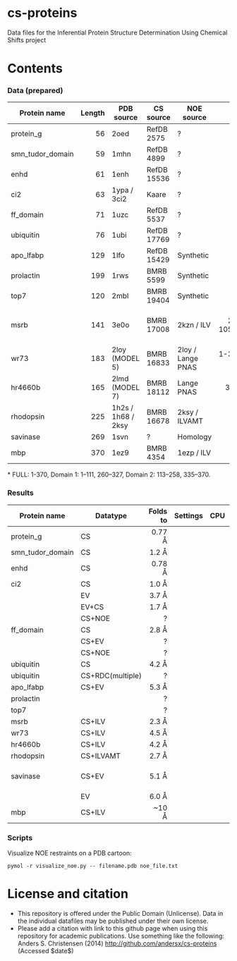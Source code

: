 cs-proteins
===========

Data files for the Inferential Protein Structure Determination Using Chemical Shifts project


Contents
========

### Data (prepared)


| Protein name            | Length  | PDB source       | CS source   | NOE source | RMSD range        |
| ------------------------|--------:|------------------|-------------|------------|------------------:|
| protein\_g              | 56      | 2oed             | RefDB 2575  | ?          | All               |
| smn\_tudor\_domain      | 59      | 1mhn             | RefDB 4899  | ?          | 5-54              |
| enhd                    | 61      | 1enh             | RefDB 15536 | ?          | 8-53              |
| ci2                     | 63      | 1ypa / 3ci2      | Kaare       | ?          | 3-33, 45-64       |
| ff\_domain              | 71      | 1uzc             | RefDB 5537  | ?          | 11-67             |
| ubiquitin               | 76      | 1ubi             | RefDB 17769 | ?          | 1-70              |
| apo\_lfabp              | 129     | 1lfo             | RefDB 15429 | Synthetic  | All               |
| prolactin               | 199     | 1rws             | BMRB 5599   | Synthetic  | 6-183             |
| top7                    | 120     | 2mbl             | BMRB 19404  | Synthetic  | 5-104             |
| msrb                    | 141     | 3e0o             | BMRB 17008  | 2kzn / ILV | 13-25,36-105,111-141 |
| wr73                    | 183     | 2loy (MODEL 5)   | BMRB 16833  | 2loy / Lange PNAS | 1-37,66-180|
| hr4660b                 | 165     | 2lmd (MODEL 7)   | BMRB 18112  | Lange PNAS | 36-162            |
| rhodopsin               | 225     | 1h2s / 1h68 / 2ksy| BMRB 16678 | 2ksy / ILVAMT| 4-210             |
| savinase                | 269     | 1svn             | ?           | Homology   | all               |
| mbp                     | 370     | 1ez9             | BMRB 4354   | 1ezp / ILV | all*              |

\* FULL: 1-370, Domain 1: 1–111, 260–327, Domain 2: 113–258, 335–370.

### Results

| Protein name            | Datatype | Folds to | Settings   | CPU      | Refines to | Settings   | CPU      |
| ------------------------|----------|---------:|------------|----------|:----------:|------------|----------|
| protein\_g              | CS       | 0.77 Å   |            |          | ?          |            |          |
| smn\_tudor\_domain      | CS       | 1.2 Å    |            |          | ?          |            |          |
| enhd                    | CS       | 0.78 Å   |            |          | ?          |            |          |
| ci2                     | CS       | 1.0 Å    |            |          | 0.65 Å     |            |          |
|                         | EV       | 3.7 Å    |            |          | ?          |            |          |
|                         | EV+CS    | 1.7 Å    |            |          |            |            |          |
|                         | CS+NOE   | ?        |            |          | 0.59 Å     |            |          |
| ff\_domain              | CS       | 2.8 Å    |            |          | 1.2 Å      |            |          |
|                         | CS+EV    | ?        |            |          | 2.0 Å      |            |          |
|                         | CS+NOE   | ?        |            |          | 0.92 Å     |            |          |
| ubiquitin               | CS       | 4.2 Å    |            |          | 2.1 Å      |            |          |
| ubiquitin               | CS+RDC(multiple)| ? |            |          | 0.7 Å      |            |          |
| apo\_lfabp              | CS+EV    | 5.3 Å    |            |          | ?          |            |          |
| prolactin               |          | ?        |            |          | ?          |            |          |
| top7                    |          | ?        |            |          | ?          |            |          |
| msrb                    | CS+ILV   | 2.3 Å    |            |          | 2.2 Å      |            |          |
| wr73                    | CS+ILV   | 4.5 Å    |            |          |            |            |          |
| hr4660b                 | CS+ILV   | 4.2 Å    |            |          | 4.0 Å      |            |          |
| rhodopsin               | CS+ILVAMT| 2.7 Å    |            |          | 1.9 Å      |            |          |
| savinase                | CS+EV    | 5.1 Å    |            |          | 3.1 Å (pymol 2.0 Å) |            |          |
|                         | EV       | 6.0 Å    |            |          | 5.3 Å      |            |          |
| mbp                     | CS+ILV   | ~10 Å    |            |          | 4.5 Å      |            |          |



### Scripts

Visualize NOE restraints on a PDB cartoon:

    pymol -r visualize_noe.py -- filename.pdb noe_file.txt


License and citation
=======
* This repository is offered under the Public Domain (Unlicense). Data in the individual datafiles may be published under their own license. 
* Please add a citation with link to this github page when using this repository for academic publications. Use something like the following: Anders S. Christensen (2014) http://github.com/andersx/cs-proteins (Accessed \$date\$)
